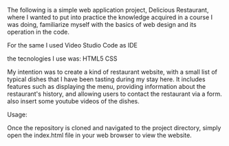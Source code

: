 The following is a simple web application project, Delicious Restaurant, where I wanted to put into practice the knowledge acquired in a 
course I was doing, familiarize myself with the basics of web design and its operation in the code. 

For the same I used Video Studio Code as IDE

the tecnologies I use was:
HTML5
CSS

My intention was to create a kind of restaurant website, with a small list of typical dishes that I have been tasting during my stay here. It includes features such as displaying the menu, providing information about the restaurant's history, and allowing users to contact the restaurant via a form. also insert some youtube videos of the dishes.

Usage:

Once the repository is cloned and navigated to the project directory, simply open the index.html file in your web browser to view the website.
